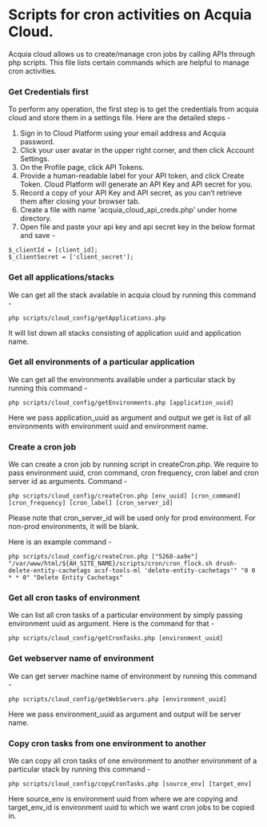 Scripts for cron activities on Acquia Cloud.
================================================================================

Acquia cloud allows us to create/manage cron jobs by calling APIs through php scripts.
This file lists certain commands which are helpful to manage cron activities.

### Get Credentials first

To perform any operation, the first step is to get the credentials from acquia cloud and store them in a settings file. Here are the detailed steps - 

1. Sign in to Cloud Platform using your email address and Acquia password.
2. Click your user avatar in the upper right corner, and then click Account Settings.
3. On the Profile page, click API Tokens.
4. Provide a human-readable label for your API token, and click Create Token. Cloud Platform will generate an API Key and API secret for you.
5. Record a copy of your API Key and API secret, as you can’t retrieve them after closing your browser tab.
6. Create a file with name 'acquia_cloud_api_creds.php' under home directory.
7. Open file and paste your api key and api secret key in the below format and save -

```
$_clientId = [client_id];
$_clientSecret = ['client_secret'];
```

### Get all applications/stacks 

We can get all the stack available in acquia cloud by running this command - 
```
php scripts/cloud_config/getApplications.php
```

It will list down all stacks consisting of application uuid and application name.

### Get all environments of a particular application

We can get all the environments available under a particular stack by running this command - 
```
php scripts/cloud_config/getEnvironments.php [application_uuid]
```

Here we pass application_uuid as argument and output we get is list of all environments with environment uuid and
environment name.

### Create a cron job

We can create a cron job by running script in createCron.php. We require to pass environment uuid, cron command, cron frequency, cron label and cron server id as arguments. Command - 
```
php scripts/cloud_config/createCron.php [env_uuid] [cron_command] [cron_frequency] [cron_label] [cron_server_id]
```
Please note that cron_server_id will be used only for prod environment. For non-prod environments, it will be blank.

Here is an example command - 
```
php scripts/cloud_config/createCron.php ["5268-aa9e"] "/var/www/html/${AH_SITE_NAME}/scripts/cron/cron_flock.sh drush-delete-entity-cachetags acsf-tools-ml 'delete-entity-cachetags'" "0 0 * * 0" "Delete Entity Cachetags"
```

### Get all cron tasks of environment

We can list all cron tasks of a particular environment by simply passing environment uuid as argument. Here is the
command for that - 
```
php scripts/cloud_config/getCronTasks.php [environment_uuid]
```

### Get webserver name of environment

We can get server machine name of environment by running this command - 
```
php scripts/cloud_config/getWebServers.php [environment_uuid]
```

Here we pass environment_uuid as argument and output will be server name.

### Copy cron tasks from one environment to another 

We can copy all cron tasks of one environment to another environment of a particular stack by running this command  -
```
php scripts/cloud_config/copyCronTasks.php [source_env] [target_env]
```

Here source_env is environment uuid from where we are copying and target_env_id is environment uuid to which we want cron jobs to be copied in.